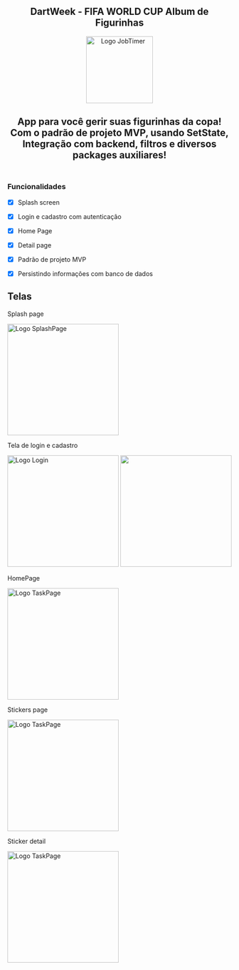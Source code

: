 <h2 align="center"> DartWeek - FIFA WORLD CUP Album de Figurinhas </h2>  


<p align="center">
      <img src="https://user-images.githubusercontent.com/105791594/196835693-acab5a2f-a221-436e-88a7-57e959789e16.png" width="150" alt="Logo JobTimer"/>

<h2 align="center"> App para você gerir suas figurinhas da copa! Com o padrão de projeto MVP, usando SetState, Integração com backend, filtros e diversos packages auxiliares! </br></br> 


### Funcionalidades

- [x] Splash screen
- [x] Login e cadastro com autenticação
- [x] Home Page
- [x] Detail page
- [x] Padrão de projeto MVP
- [x] Persistindo informações com banco de dados  


<h2> Telas </h2>  
<p> Splash page </p> 

<img src="https://user-images.githubusercontent.com/105791594/196833020-86c2c564-2981-408d-80fa-023a880a4931.png" width="250" alt="Logo SplashPage"/>


<p> Tela de login e cadastro </p>   
<img src="https://user-images.githubusercontent.com/105791594/196833027-64b4de31-c281-4ef7-a87b-5c6fb8075960.png" width="250" alt="Logo Login"/> 
<img src="https://user-images.githubusercontent.com/105791594/196833028-4db4578f-fda2-44f6-83cf-aaec30a0d2e3.png"  width="250" /> 

<p> HomePage </p>     
<img src="https://user-images.githubusercontent.com/105791594/196833018-69985b37-2b93-4b2f-a757-5ac94648938d.png" width="250" alt="Logo TaskPage"/> 
<p> Stickers page </p>     
<img src="https://user-images.githubusercontent.com/105791594/196833025-48f5b82c-0538-4d07-b35a-6add6c3694c3.png" width="250" alt="Logo TaskPage"/> 
<p> Sticker detail </p>     
<img src="https://user-images.githubusercontent.com/105791594/196833023-d4585517-5d67-49ed-a722-f4caa69f22b2.png" width="250" alt="Logo TaskPage"/> 
